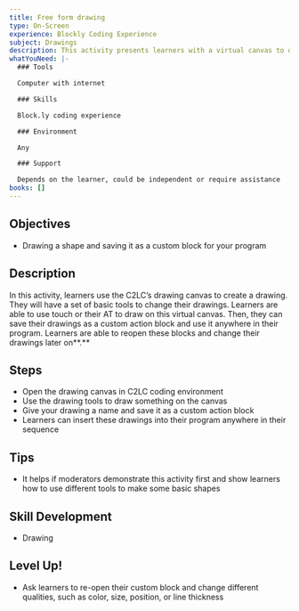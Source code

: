 ```yaml
---
title: Free form drawing
type: On-Screen
experience: Blockly Coding Experience
subject: Drawings
description: This activity presents learners with a virtual canvas to draw shapes.
whatYouNeed: |-
  ### Tools

  Computer with internet

  ### Skills

  Block.ly coding experience

  ### Environment

  Any

  ### Support

  Depends on the learner, could be independent or require assistance
books: []
---
```

## Objectives

* Drawing a shape and saving it as a custom block for your program

## Description

In this activity, learners use the C2LC’s drawing canvas to create a drawing. They will have a set of basic tools to change their drawings. Learners are able to use touch or their AT to draw on this virtual canvas. Then, they can save their drawings as a custom action block and use it anywhere in their program. Learners are able to reopen these blocks and change their drawings later on**.**

## Steps

* Open the drawing canvas in C2LC coding environment
* Use the drawing tools to draw something on the canvas
* Give your drawing a name and save it as a custom action block
* Learners can insert these drawings into their program anywhere in their sequence

## Tips

* It helps if moderators demonstrate this activity first and show learners how to use different tools to make some basic shapes

## Skill Development

* Drawing

## Level Up!

* Ask learners to re-open their custom block and change different qualities, such as color, size, position, or line thickness